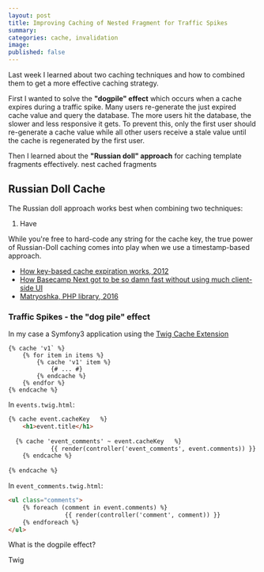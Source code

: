 ```yaml
---
layout: post
title: Improving Caching of Nested Fragment for Traffic Spikes
summary: 
categories: cache, invalidation
image: 
published: false
---
```


Last week I learned about two caching techniques and how to combined them to get a more effective caching strategy. 

First I wanted to solve the **"dogpile" effect** which occurs when a cache expires during a traffic spike. Many users re-generate the just expired cache value and query the database. The more users hit the database, the slower and less responsive it gets. To prevent this, only the first user should re-generate a cache value while all other users receive a stale value until the cache is regenerated by the first user. 

Then I learned about the **"Russian doll" approach** for caching template fragments effectively. nest cached fragments 


## Russian Doll Cache

The Russian doll approach works best when combining two techniques: 

1. Have 

While you're free to hard-code any string for the cache key, the true power of Russian-Doll caching comes into play when we use a timestamp-based approach.

* [How key-based cache expiration works, 2012](https://signalvnoise.com/posts/3113-how-key-based-cache-expiration-works)
* [How Basecamp Next got to be so damn fast without using much client-side UI](https://signalvnoise.com/posts/3112-how-basecamp-next-got-to-be-so-damn-fast-without-using-much-client-side-ui)
* [Matryoshka, PHP library, 2016](https://github.com/laracasts/matryoshka)

### Traffic Spikes - the "dog pile" effect

In my case a Symfony3 application using the [Twig Cache Extension](https://github.com/twigphp/twig-cache-extension)

```
{% cache 'v1` %}
    {% for item in items %}
        {% cache 'v1' item %}
            {# ... #}
        {% endcache %}
    {% endfor %}
{% endcache %}
```





In `events.twig.html`:
```html
{% cache event.cacheKey   %}
	<h1>event.title</h1>
	
  {% cache 'event_comments' ~ event.cacheKey   %}
			{{ render(controller('event_comments', event.comments)) }}
	{% endcache %}
	
{% endcache %}
```

In `event_comments.twig.html`:
```html
<ul class="comments">
    {% foreach (comment in event.comments) %}
				{{ render(controller('comment', comment)) }}
    {% endforeach %}
</ul>
```





What is the dogpile effect?

Twig 
